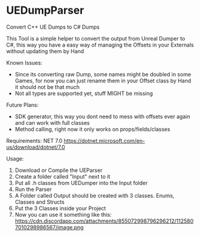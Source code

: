 # UEDumpParser
Convert C++ UE Dumps to C# Dumps 

This Tool is a simple helper to convert the output from Unreal Dumper to C#, this way you have a easy way of managing the Offsets in your Externals without updating them by Hand

Known Issues:
- Since its converting raw Dump, some names might be doubled in some Games, for now you can just rename them in your Offset class by Hand it should not be that much
- Not all types are supported yet, stuff MIGHT be missing

Future Plans:
- SDK generator, this way you dont need to mess with offsets ever again and can work with full classes
- Method calling, right now it only works on props/fields/classes

Requirements: NET 7.0 https://dotnet.microsoft.com/en-us/download/dotnet/7.0

Usage:
1. Download or Compile the UEParser
2. Create a folder called "Input" next to it
3. Put all .h classes from UEDumper into the Input folder
4. Run the Parser
5. A Folder called Output should be created with 3 classes. Enums, Classes and Structs
6. Put the 3 Classes inside your Project
7. Now you can use it something like this: https://cdn.discordapp.com/attachments/855072998796296212/1125807010298986567/image.png
